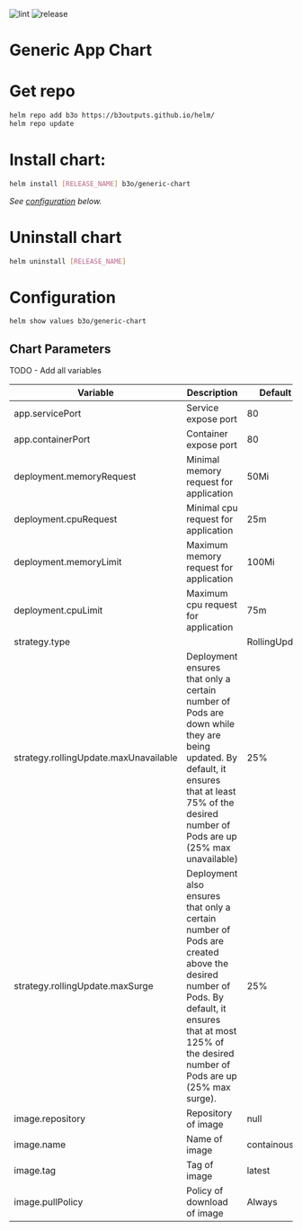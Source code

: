 ![lint](https://github.com/b3outputs/helm-charts/actions/workflows/ci.yaml/badge.svg) ![release](https://github.com/b3outputs/helm-charts/actions/workflows/release-charts.yaml/badge.svg)

# Generic App Chart

# Get repo

```bash
helm repo add b3o https://b3outputs.github.io/helm/
helm repo update
```

# Install chart:

```bash
helm install [RELEASE_NAME] b3o/generic-chart
```

*See [configuration](#configuration) below.*

# Uninstall chart


```bash
helm uninstall [RELEASE_NAME]
```

# Configuration

```shell
helm show values b3o/generic-chart
```

## Chart Parameters

TODO - Add all variables

| Variable | Description | Default value |
|---|---|---|
| app.servicePort | Service expose port | 80 |
| app.containerPort | Container expose port | 80 |
| deployment.memoryRequest | Minimal memory request for application | 50Mi |
| deployment.cpuRequest | Minimal cpu request for application | 25m |
| deployment.memoryLimit | Maximum memory request for application | 100Mi |
| deployment.cpuLimit | Maximum cpu request for application | 75m |
| strategy.type | | RollingUpdate |
| strategy.rollingUpdate.maxUnavailable | Deployment ensures that only a certain number of Pods are down while they are being updated. By default, it ensures that at least 75% of the desired number of Pods are up (25% max unavailable) | 25% |
| strategy.rollingUpdate.maxSurge | Deployment also ensures that only a certain number of Pods are created above the desired number of Pods. By default, it ensures that at most 125% of the desired number of Pods are up (25% max surge). | 25% |
| image.repository | Repository of image | null |
| image.name | Name of image | containous/whoami |
| image.tag | Tag of image |  latest |
| image.pullPolicy | Policy of download of image | Always |

